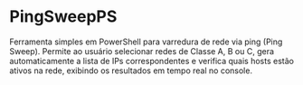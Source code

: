 # PingSweepPS
Ferramenta simples em PowerShell para varredura de rede via ping (Ping Sweep). Permite ao usuário selecionar redes de Classe A, B ou C, gera automaticamente a lista de IPs correspondentes e verifica quais hosts estão ativos na rede, exibindo os resultados em tempo real no console.

